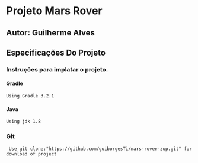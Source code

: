 # Projeto Mars Rover

## Autor: Guilherme Alves

## Especificações Do Projeto

### Instruções para implatar o projeto.

#### Gradle
``````````````````````````````````````
Using Gradle 3.2.1
````````````````````````````````````````
#### Java
````````````````````````````````````````
Using jdk 1.8
````````````````````````````````````````
### Git
````````````````````````````````````````
 Use git clone:"https://github.com/guiborgesTi/mars-rover-zup.git" for download of project
